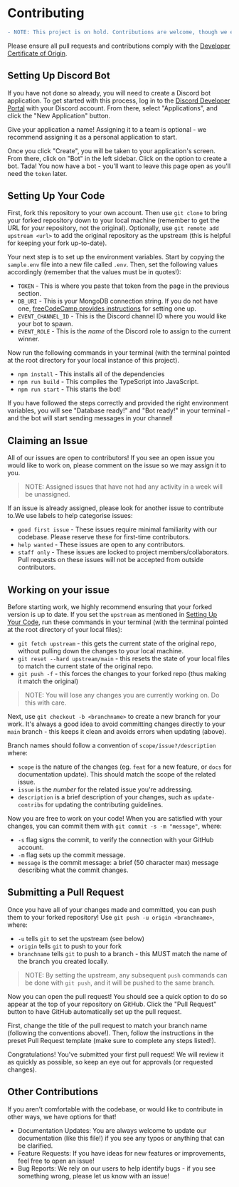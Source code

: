 # Contributing

```diff
- NOTE: This project is on hold. Contributions are welcome, though we encourage you to check out our active projects instead.
```

Please ensure all pull requests and contributions comply with the [Developer Certificate of Origin](https://developercertificate.org/).

## Setting Up Discord Bot

If you have not done so already, you will need to create a Discord bot application. To get started with this process, log in to the [Discord Developer Portal](https://discord.com/developers/applications) with your Discord account. From there, select "Applications", and click the "New Application" button.

Give your application a name! Assigning it to a team is optional - we recommend assigning it as a personal application to start.

Once you click "Create", you will be taken to your application's screen. From there, click on "Bot" in the left sidebar. Click on the option to create a bot. Tada! You now have a bot - you'll want to leave this page open as you'll need the `token` later.

## Setting Up Your Code

First, fork this repository to your own account. Then use `git clone` to bring your forked repository down to your local machine (remember to get the URL for *your* repository, not the original). Optionally, use `git remote add upstream <url>` to add the original repository as the upstream (this is helpful for keeping your fork up-to-date).

Your next step is to set up the environment variables. Start by copying the `sample.env` file into a new file called `.env`. Then, set the following values accordingly (remember that the values must be in quotes!):
- `TOKEN` - This is where you paste that token from the page in the previous section.
- `DB_URI` - This is your MongoDB connection string. If you do not have one, [freeCodeCamp provides instructions](https://www.freecodecamp.org/learn/apis-and-microservices/mongodb-and-mongoose/) for setting one up.
- `EVENT_CHANNEL_ID` - This is the Discord channel ID where you would like your bot to spawn.
- `EVENT_ROLE` - This is the *name* of the Discord role to assign to the current winner.

Now run the following commands in your terminal (with the terminal pointed at the root directory for your local instance of this project).
- `npm install` - This installs all of the dependencies
- `npm run build` - This compiles the TypeScript into JavaScript.
- `npm run start` - This starts the bot!

If you have followed the steps correctly and provided the right environment variables, you will see "Database ready!" and "Bot ready!" in your terminal - and the bot will start sending messages in your channel!

## Claiming an Issue

All of our issues are open to contributors! If you see an open issue you would like to work on, please comment on the issue so we may assign it to you. 

> NOTE: Assigned issues that have not had any activity in a week will be unassigned.

If an issue is already assigned, please look for another issue to contribute to.We use labels to help categorise issues:
- `good first issue` - These issues require minimal familiarity with our codebase. Please reserve these for first-time contributors.
- `help wanted` - These issues are open to any contributors.
- `staff only` - These issues are locked to project members/collaborators. Pull requests on these issues will not be accepted from outside contributors.

## Working on your issue

Before starting work, we highly recommend ensuring that your forked version is up to date. If you set the `upstream` as mentioned in [Setting Up Your Code](#setting-up-your-code), run these commands in your terminal (with the terminal pointed at the root directory of your local files):
- `git fetch upstream` - this gets the current state of the original repo, without pulling down the changes to your local machine.
- `git reset --hard upstream/main` - this resets the state of your local files to match the current state of the original repo.
- `git push -f` - this forces the changes to your forked repo (thus making it match the original)

> NOTE: You will lose any changes you are currently working on. Do this with care.

Next, use `git checkout -b <branchname>` to create a new branch for your work. It's always a good idea to avoid committing changes directly to your `main` branch - this keeps it clean and avoids errors when updating (above).

Branch names should follow a convention of `scope/issue?/description` where:
- `scope` is the nature of the changes (eg. `feat` for a new feature, or `docs` for documentation update). This should match the scope of the related issue. 
- `issue` is the *number* for the related issue you're addressing.
- `description` is a brief description of your changes, such as `update-contribs` for updating the contributing guidelines.

Now you are free to work on your code! When you are satisfied with your changes, you can commit them with `git commit -s -m "message"`, where:
- `-s` flag signs the commit, to verify the connection with your GitHub account.
- `-m` flag sets up the commit message.
- `message` is the commit message: a brief (50 character max) message describing what the commit changes.

## Submitting a Pull Request

Once you have all of your changes made and committed, you can push them to your forked repository! Use `git push -u origin <branchname>`, where:
- `-u` tells `git` to set the upstream (see below)
- `origin` tells `git` to push to your fork
- `branchname` tells `git` to push to a branch - this MUST match the name of the branch you created locally.

> NOTE: By setting the upstream, any subsequent `push` commands can be done with `git push`, and it will be pushed to the same branch.

Now you can open the pull request! You should see a quick option to do so appear at the top of your repository on GitHub. Click the "Pull Request" button to have GitHub automatically set up the pull request.

First, change the title of the pull request to match your branch name (following the conventions above!). Then, follow the instructions in the preset Pull Request template (make sure to complete any steps listed!). 

Congratulations! You've submitted your first pull request! We will review it as quickly as possible, so keep an eye out for approvals (or requested changes).

## Other Contributions

If you aren't comfortable with the codebase, or would like to contribute in other ways, we have options for that!

- Documentation Updates: You are always welcome to update our documentation (like this file!) if you see any typos or anything that can be clarified.
- Feature Requests: If you have ideas for new features or improvements, feel free to open an issue!
- Bug Reports: We rely on our users to help identify bugs - if you see something wrong, please let us know with an issue!